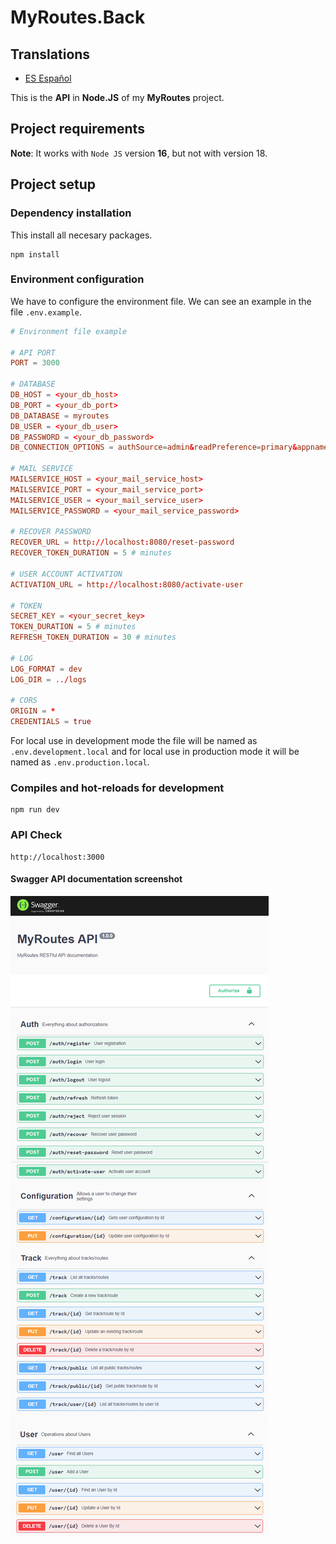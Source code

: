 # MyRoutes.Back

## Translations

- [ES Español](./README.es.md)

This is the **API** in **Node.JS** of my **MyRoutes** project.

## Project requirements

**Note**: It works with `Node JS` version **16**, but not with version 18.

## Project setup

### Dependency installation
This install all necesary packages.
```shell
npm install
```

### Environment configuration
We have to configure the environment file. We can see an example in the file ```.env.example```. 
```conf
# Environment file example

# API PORT
PORT = 3000

# DATABASE
DB_HOST = <your_db_host>
DB_PORT = <your_db_port>
DB_DATABASE = myroutes
DB_USER = <your_db_user>
DB_PASSWORD = <your_db_password>
DB_CONNECTION_OPTIONS = authSource=admin&readPreference=primary&appname=MongoDB%20Compass&directConnection=true&ssl=false

# MAIL SERVICE
MAILSERVICE_HOST = <your_mail_service_host>
MAILSERVICE_PORT = <your_mail_service_port>
MAILSERVICE_USER = <your_mail_service_user>
MAILSERVICE_PASSWORD = <your_mail_service_password>

# RECOVER PASSWORD
RECOVER_URL = http://localhost:8080/reset-password
RECOVER_TOKEN_DURATION = 5 # minutes

# USER ACCOUNT ACTIVATION
ACTIVATION_URL = http://localhost:8080/activate-user

# TOKEN
SECRET_KEY = <your_secret_key>
TOKEN_DURATION = 5 # minutes
REFRESH_TOKEN_DURATION = 30 # minutes

# LOG
LOG_FORMAT = dev
LOG_DIR = ../logs

# CORS
ORIGIN = *
CREDENTIALS = true
```
For local use in development mode the file will be named as `.env.development.local` and for local use in production mode it will be named as `.env.production.local`.

### Compiles and hot-reloads for development
```shell
npm run dev
```

### API Check
```
http://localhost:3000
```

#### Swagger API documentation screenshot

![](doc_img/swagger-doc.png)
